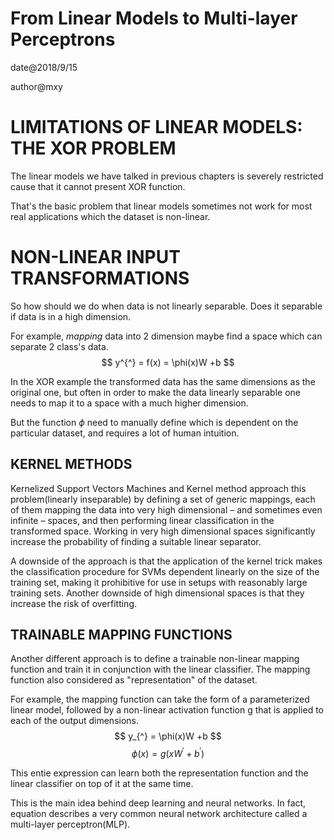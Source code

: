 # From Linear Models to Multi-layer Perceptrons

date@2018/9/15


author@mxy

# LIMITATIONS OF LINEAR MODELS: THE XOR PROBLEM

The linear models we have talked in previous chapters is severely restricted cause that it cannot present XOR function.

That's the basic problem that linear models sometimes not work for most real applications which the dataset is non-linear.

# NON-LINEAR INPUT TRANSFORMATIONS

So how should we do when data is not linearly separable. Does it separable if data is in a high dimension.

For example, *mapping* data into 2 dimension maybe find a space which can separate 2 class's data.
$$ y^{^} = f(x) = \phi(x)W +b $$

In the XOR example the transformed data has the same dimensions as the original one, but often in order to make the data
linearly separable one needs to map it to a space with a much higher dimension.

But the function $\phi$ need to manually define which is dependent on the particular dataset, and requires a lot of 
human intuition.

## KERNEL METHODS

Kernelized Support Vectors Machines and Kernel method approach this problem(linearly inseparable) by defining a set of 
generic mappings, each of them mapping the data into very high dimensional – and sometimes even infinite – spaces, and 
then performing linear classification in the transformed space. Working in very high dimensional spaces significantly 
increase the probability of finding a suitable linear separator.

A downside of the approach is that the application of the kernel trick makes the classification procedure for SVMs 
dependent linearly on the size of the training set, making it prohibitive for use in setups with reasonably large 
training sets. Another downside of high dimensional spaces is that they increase the risk of overfitting.

## TRAINABLE MAPPING FUNCTIONS

Another different approach is to define a trainable non-linear mapping function and train it in conjunction with the linear
classifier. The mapping function also considered as "representation" of the dataset.

For example, the mapping function can take the form of a parameterized linear model, followed by a non-linear activation 
function g that is applied to each of the output dimensions.$$ y_{^} = \phi(x)W +b $$ $$ \phi(x) = g(xW^{'}+b^{'}) $$

This entie expression can learn both the representation function and the linear classifier on top of it at the same time.

This is the main idea behind deep learning and neural networks. In fact, equation  describes a very common neural network
architecture called a multi-layer perceptron(MLP).